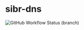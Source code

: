 # sibr-dns
 
![GitHub Workflow Status (branch)](https://img.shields.io/github/workflow/status/Society-for-Internet-Blaseball-Research/sibr-dns/Publish%20DNS%20zones/live)
